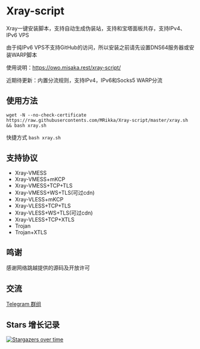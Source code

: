 # Xray-script

Xray一键安装脚本，支持自动生成伪装站，支持和宝塔面板共存，支持IPv4、IPv6 VPS

由于纯IPv6 VPS不支持GitHub的访问，所以安装之前请先设置DNS64服务器或安装WARP脚本

使用说明：https://owo.misaka.rest/xray-script/

近期待更新：内置分流规则，支持IPv4，IPv6和Socks5 WARP分流

## 使用方法

```shell
wget -N --no-check-certificate https://raw.githubusercontents.com/MRikka/Xray-script/master/xray.sh && bash xray.sh
```

快捷方式 `bash xray.sh`

## 支持协议

* Xray-VMESS
* Xray-VMESS+mKCP
* Xray-VMESS+TCP+TLS
* Xray-VMESS+WS+TLS(可过cdn)
* Xray-VLESS+mKCP
* Xray-VLESS+TCP+TLS
* Xray-VLESS+WS+TLS(可过cdn)
* Xray-VLESS+TCP+XTLS
* Trojan
* Trojan+XTLS

## 鸣谢

感谢网络跳越提供的源码及开放许可

## 交流

[Telegram 群组](https://t.me/misakanetcn)

## Stars 增长记录

[![Stargazers over time](https://starchart.cc/Misaka-blog/Xray-script.svg)](https://starchart.cc/Misaka-blog/Xray-script)
